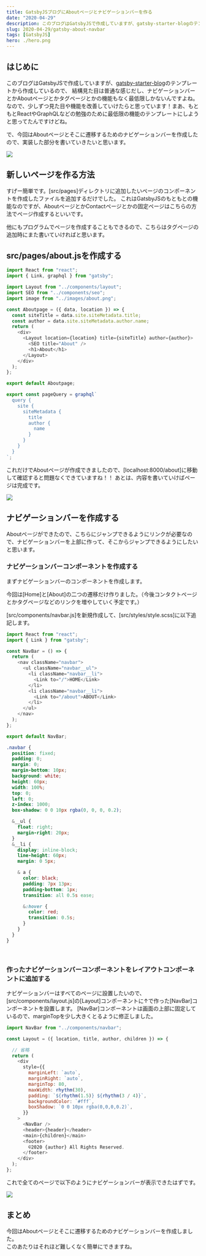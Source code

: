 ```yaml
---
title: GatsbyJSブログにAboutページとナビゲーションバーを作る
date: "2020-04-29"
description: このブログはGatsbyJSで作成していますが、gatsby-starter-blogのテンプレートから作成しているので、ナビゲーションバーとかAboutページとかタグページとかの機能もなく最低限しかないんですよね。なので今回はAboutページとそこに遷移するためのナビゲーションバーを作成したので実装した部分を書いていきたいと思います。
slug: 2020-04-29/gatsby-about-navbar
tags: [GatsbyJS]
hero: ./hero.png
---
```


## はじめに 

このブログはGatsbyJSで作成していますが、[gatsby-starter-blog](https://gatsby-starter-blog-demo.netlify.app/)のテンプレートから作成しているので、
結構見た目は普通な感じだし、ナビゲーションバーとかAboutページとかタグページとかの機能もなく最低限しかないんですよね。
なので、少しずつ見た目や機能を改善していけたらと思っています！まあ、もともとReactやGraphQLなどの勉強のために最低限の機能のテンプレートにしようと思ってたんですけどね。

で、今回はAboutページとそこに遷移するためのナビゲーションバーを作成したので、実装した部分を書いていきたいと思います。

![](img1.png)

## 新しいページを作る方法

すげー簡単です。[src/pages]ディレクトリに追加したいページのコンポーネントを作成したファイルを追加するだけでした。
これはGatsbyJSのもともとの機能なのですが、AboutページとかContactページとかの固定ページはこちらの方法でページ作成するといいです。

他にもプログラムでページを作成することもできるので、こちらはタグページの追加時にまた書いていければと思います。

## src/pages/about.jsを作成する

```javascript:title=src/pages/about.js
import React from "react";
import { Link, graphql } from "gatsby";

import Layout from "../components/layout";
import SEO from "../components/seo";
import image from "../images/about.png";

const Aboutpage = ({ data, location }) => {
  const siteTitle = data.site.siteMetadata.title;
  const author = data.site.siteMetadata.author.name;
  return (
    <div>
      <Layout location={location} title={siteTitle} author={author}>
        <SEO title="About" />
        <h1>About</h1>
      </Layout>
    </div>
  );
};

export default Aboutpage;

export const pageQuery = graphql`
  query {
    site {
      siteMetadata {
        title
        author {
          name
        }
      }
    }
  }
`;

```

これだけでAboutページが作成できましたので、[localhost:8000/about]に移動して確認すると問題なくできていますね！！
あとは、内容を書いていけばページは完成です。

![](img2.png)

## ナビゲーションバーを作成する

Aboutページができたので、こちらにジャンプできるようにリンクが必要なので、ナビゲーションバーを上部に作って、そこからジャンプできるようにしたいと思います。

### ナビゲーションバーコンポーネントを作成する

まずナビゲーションバーのコンポーネントを作成します。

今回は[Home]と[About]の二つの遷移だけ作りました。（今後コンタクトページとかタグページなどのリンクを増やしていく予定です。）

[src/components/navbar.js]を新規作成して、[src/styles/style.scss]に以下追記します。

```javascript:title=src/components/navbar.js
import React from "react";
import { Link } from "gatsby";

const NavBar = () => {
  return (
    <nav className="navbar">
      <ul className="navbar__ul">
        <li className="navbar__li">
          <Link to="/">HOME</Link>
        </li>
        <li className="navbar__li">
          <Link to="/about">ABOUT</Link>
        </li>
      </ul>
    </nav>
  );
};

export default NavBar;
```
```scss:title=src/styles/style.scss
.navbar {
  position: fixed;
  padding: 0;
  margin: 0;
  margin-bottom: 10px;
  background: white;
  height: 60px;
  width: 100%;
  top: 0;
  left: 0;
  z-index: 1000;
  box-shadow: 0 0 10px rgba(0, 0, 0, 0.2);

  &__ul {
    float: right;
    margin-right: 20px;
  }
  &__li {
    display: inline-block;
    line-height: 60px;
    margin: 0 5px;

    & a {
      color: black;
      padding: 7px 13px;
      padding-bottom: 1px;
      transition: all 0.5s ease;

      &:hover {
        color: red;
        transition: 0.5s;
      }
    }
  }
}
```

<br>

### 作ったナビゲーションバーコンポーネントをレイアウトコンポーネントに追加する

ナビゲーションバーはすべてのページに設置したいので、[src/components/layout.js]の[Layout]コンポーネントに↑で作った[NavBar]コンポーネントを設置します。
[NavBar]コンポーネントは画面の上部に固定しているので、marginTopを少し大きくとるように修正しました。

```javascript{18}:title=src/components/layout.js
import NavBar from "../components/navbar";

const Layout = ({ location, title, author, children }) => {

  // 省略
  return (
    <div
      style={{
        marginLeft: `auto`,
        marginRight: `auto`,
        marginTop: 80,
        maxWidth: rhythm(30),
        padding: `${rhythm(1.5)} ${rhythm(3 / 4)}`,
        backgroundColor: `#fff`,
        boxShadow: `0 0 10px rgba(0,0,0,0.2)`,
      }}
    >
      <NavBar />
      <header>{header}</header>
      <main>{children}</main>
      <footer>
        ©2020 {author} All Rights Reserved.
      </footer>
    </div>
  );
};
```

これで全てのページで以下のようにナビゲーションバーが表示できたはずです。

![](img3.png)

## まとめ

今回はAboutページとそこに遷移するためのナビゲーションバーを作成しました。<br>
このあたりはそれほど難しくなく簡単にできますね。



